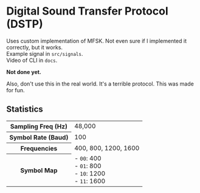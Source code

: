 # Digital Sound Transfer Protocol (DSTP)

Uses custom implementation of MFSK. Not even sure if I implemented it correctly, but it works. \
Example signal in `src/signals`. \
Video of CLI in `docs`. 

**Not done yet.**


Also, don't use this in the real world. It's a terrible protocol. This was made for fun.

## Statistics
<table>
  <tr>
    <th>Sampling Freq (Hz)</th>
    <td>48,000</td>
  </tr>
  <tr>
    <th>Symbol Rate (Baud)</th>
    <td>100</td>
  </tr>
  <tr>
    <th>Frequencies</th>
    <td>400, 800, 1200, 1600</td>
  </tr>
  <tr>
    <th>Symbol Map</th>
    <td>- <code>00</code>: 400<br/>- <code>01</code>: 800<br/>- <code>10</code>: 1200<br/>- <code>11</code>: 1600</td>
  </tr>
</table>
